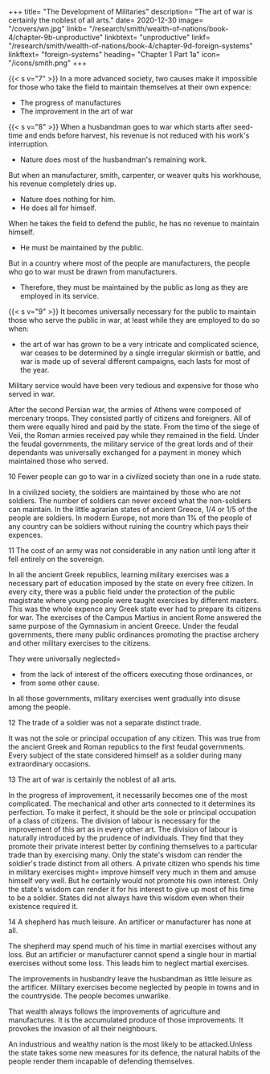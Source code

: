 +++
title=  "The Development of Militaries"
description=  "The art of war is certainly the noblest of all arts."
date=  2020-12-30
image=  "/covers/wn.jpg"
linkb=  "/research/smith/wealth-of-nations/book-4/chapter-9b-unproductive"
linkbtext=  "unproductive"
linkf=  "/research/smith/wealth-of-nations/book-4/chapter-9d-foreign-systems"
linkftext=  "foreign-systems"
heading=  "Chapter 1 Part 1a"
icon=  "/icons/smith.png"
+++



{{< s v="7" >}} In a more advanced society, two causes make it impossible for those who take the field to maintain themselves at their own expence:
- The progress of manufactures
- The improvement in the art of war


{{< s v="8" >}} When a husbandman goes to war which starts after seed-time and ends before harvest, his revenue is not reduced with his work's interruption.
- Nature does most of the husbandman's remaining work.

But when an <!-- artificer --> manufacturer, smith, carpenter, or weaver quits his workhouse, his revenue completely dries up.
- Nature does nothing for him.
- He does all for himself.

When he takes the field to defend the public, he has no revenue to maintain himself.
- He must be maintained by the public.

But in a country where most of the people are <!-- artificers and --> manufacturers, the people who go to war must be drawn from manufacturers<!-- those classes -->.
- Therefore, they must be maintained by the public as long as they are employed in its service.



{{< s v="9" >}} It becomes universally necessary for the public to maintain those who serve the public in war, at least while they are employed to do so when:
- the art of war has grown to be a very intricate and complicated science,
war ceases to be determined by a single irregular skirmish or battle, and
war is made up of several different campaigns, each lasts for most of the year.

Military service would have been very tedious and expensive for those who served in war.

After the second Persian war, the armies of Athens were composed of mercenary troops.
They consisted partly of citizens and foreigners.
All of them were equally hired and paid by the state.
From the time of the siege of Veii, the Roman armies received pay while they remained in the field.
Under the feudal governments, the military service of the great lords and of their dependants was universally exchanged for a payment in money which maintained those who served.


10 Fewer people can go to war in a civilized society than one in a rude state.

In a civilized society, the soldiers are maintained by those who are not soldiers.
The number of soldiers can never exceed what the non-soldiers can maintain.
In the little agrarian states of ancient Greece, 1/4 or 1/5 of the people are soldiers.
In modern Europe, not more than 1% of the people of any country can be soldiers without ruining the country which pays their expences.


11 The cost of an army was not considerable in any nation until long after it fell entirely on the sovereign.

In all the ancient Greek republics, learning military exercises was a necessary part of education imposed by the state on every free citizen.
In every city, there was a public field under the protection of the public magistrate where young people were taught exercises by different masters.
This was the whole expence any Greek state ever had to prepare its citizens for war.
The exercises of the Campus Martius in ancient Rome answered the same purpose of the Gymnasium in ancient Greece.
Under the feudal governments, there many public ordinances promoting the practise archery and other military exercises to the citizens.

They were universally neglected= 
- from the lack of interest of the officers executing those ordinances, or
- from some other cause.

In all those governments, military exercises went gradually into disuse among the people.


12 The trade of a soldier was not a separate distinct trade.

It was not the sole or principal occupation of any citizen.
This was true from the ancient Greek and Roman republics to the first feudal governments.
Every subject of the state considered himself as a soldier during many extraordinary occasions.


13 The art of war is certainly the noblest of all arts.

In the progress of improvement, it necessarily becomes one of the most complicated.
The mechanical and other arts connected to it determines its perfection.
To make it perfect, it should be the sole or principal occupation of a class of citizens.
The division of labour is necessary for the improvement of this art as in every other art.
The division of labour is naturally introduced by the prudence of individuals.
They find that they promote their private interest better by confining themselves to a particular trade than by exercising many.
Only the state's wisdom can render the soldier's trade distinct from all others.
A private citizen who spends his time in military exercises might= 
    improve himself very much in them and
    amuse himself very well.
But he certainly would not promote his own interest.
Only the state's wisdom can render it for his interest to give up most of his time to be a soldier.
    States did not always have this wisdom even when their existence required it.


14 A shepherd has much leisure. An artificer or manufacturer has none at all.

<!-- In the rude state of husbandry, a husbandman has some leisure. -->

The shepherd may spend much of his time in martial exercises without any loss. But an artificier or manufacturer cannot spend a single hour in martial exercises without some loss. This leads him to neglect martial exercises. 
<!-- A husbandman may employ some of his time without any loss. -->

<!-- His attention to his own interest naturally leads him to  -->
The improvements in husbandry leave the husbandman as little leisure as the artificer.
Military exercises become neglected by people in towns and in the countryside.
The people becomes unwarlike.

That wealth always follows the improvements of agriculture and manufactures.
It is the accumulated produce of those improvements.
It provokes the invasion of all their neighbours.

An industrious and wealthy nation is the most likely to be attacked.Unless the state takes some new measures for its defence, the natural habits of the people render them incapable of defending themselves.
